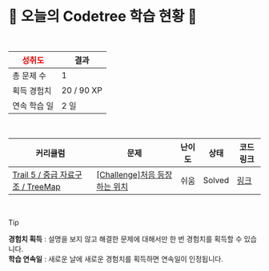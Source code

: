 # 🌲 오늘의 Codetree 학습 현황 🌲

<br />

| <span style="color:red;display:block;text-align:center;"> **성취도**</span> | 결과 |
|---|---|
| 총 문제 수 | 1 |
| 획득 경험치 | 20 / 90 XP |
| 연속 학습 일 | 2 일 |

<br />

|커리큘럼|문제|난이도|상태|코드 링크|
|---|---|---|---|---|
|[Trail 5 / 중급 자료구조 / TreeMap](https://www.codetree.ai/trail-info/intermediate-mid/)|[[Challenge]처음 등장하는 위치](https://www.codetree.ai/trails/complete/curated-cards/challenge-first-appearing-position/)|쉬움|Solved|[링크](https://github.com/hyeonjin-dot/codeTree/blob/main/250617/%EC%B2%98%EC%9D%8C%20%EB%93%B1%EC%9E%A5%ED%95%98%EB%8A%94%20%EC%9C%84%EC%B9%98/first-appearing-position.java)|


<br />

> [!TIP]
> **경험치 획득** : 설명을 보지 않고 해결한 문제에 대해서만 한 번 경험치를 획득할 수 있습니다.  
> **학습 연속일** : 새로운 날에 새로운 경험치를 획득하면 연속일이 인정됩니다.

